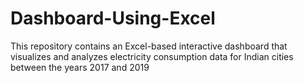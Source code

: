 # Dashboard-Using-Excel
This repository contains an Excel-based interactive dashboard that visualizes and analyzes electricity consumption data for Indian cities between the years 2017 and 2019
